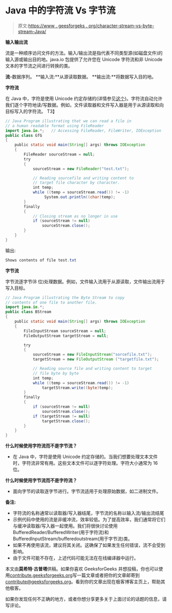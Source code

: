 # Java 中的字符流 Vs 字节流

> 原文:[https://www . geesforgeks . org/character-stream-vs-byte-stream-Java/](https://www.geeksforgeeks.org/character-stream-vs-byte-stream-java/)

**输入输出流**

流是一种顺序访问文件的方法。输入/输出流是指代表不同类型源(如磁盘文件)的输入源或输出目的地。java.io 包提供了允许您在 Unicode 字符流和非 Unicode 文本的字节流之间进行转换的类。

**流**–数据序列。
**输入流:**从源读取数据。
**输出流:**将数据写入目的地。

**字符流**

在 Java 中，字符是使用 Unicode 约定存储的(详情参见[这个](https://docs.oracle.com/javase/tutorial/java/data/characters.html))。字符流自动允许我们逐个字符地读/写数据。例如，文件读取器和文件写入器是用于从源读取和向目标写入的字符流。
T3】

```java
// Java Program illustrating that we can read a file in
// a human readable format using FileReader
import java.io.*;   // Accessing FileReader, FileWriter, IOException
public class GfG
{
    public static void main(String[] args) throws IOException
    {
        FileReader sourceStream = null;
        try 
        {
            sourceStream = new FileReader("test.txt");

            // Reading sourcefile and writing content to 
            // target file character by character. 
            int temp;
            while ((temp = sourceStream.read()) != -1)
                 System.out.println((char)temp);
        }
        finally 
        {            
            // Closing stream as no longer in use 
            if (sourceStream != null)            
                sourceStream.close();         
        }
    }
}
```

输出:

```java
Shows contents of file test.txt 
```

**字节流**

字节流逐字节(8 位)处理数据。例如，文件输入流用于从源读取，文件输出流用于写入目标。

```java
// Java Program illustrating the Byte Stream to copy 
// contents of one file to another file.
import java.io.*;   
public class BStream
{
    public static void main(String[] args) throws IOException
    {
        FileInputStream sourceStream = null;
        FileOutputStream targetStream = null;

        try 
        {
            sourceStream = new FileInputStream("sorcefile.txt");
            targetStream = new FileOutputStream ("targetfile.txt");

            // Reading source file and writing content to target
            // file byte by byte
            int temp;
            while ((temp = sourceStream.read()) != -1)
                targetStream.write((byte)temp);            
        }
        finally 
        {
            if (sourceStream != null)
                sourceStream.close();            
            if (targetStream != null)            
                targetStream.close();            
        }
    }
}
```

**什么时候使用字符流而不是字节流？**

*   在 Java 中，字符是使用 Unicode 约定存储的。当我们想要处理文本文件时，字符流非常有用。这些文本文件可以逐字符处理。字符大小通常为 16 位。

**什么时候使用字节流而不是字符流？**

*   面向字节的读取逐字节进行。字节流适用于处理原始数据，如二进制文件。

**备注:**

*   字符流的名称通常以读取器/写入器结尾，字节流的名称以输入流/输出流结尾
*   示例代码中使用的流是非缓冲流，效率较低。为了提高效率，我们通常将它们与缓冲读取器/写入器一起使用。我们将很快讨论使用 BufferedReader/BufferedWriter(用于字符流)和 BufferedInputStream/bufferedoutstream(用于字节流)类。
*   如果不再使用该流，建议将其关闭。这确保了如果发生任何错误，流不会受到影响。
*   由于文件可能不存在，上述代码可能无法在在线编译器中运行。

本文由**莫希特·古普塔**供稿。如果你喜欢 GeeksforGeeks 并想投稿，你也可以使用[contribute.geeksforgeeks.org](http://www.contribute.geeksforgeeks.org)写一篇文章或者把你的文章邮寄到 contribute@geeksforgeeks.org。看到你的文章出现在极客博客主页上，帮助其他极客。

如果你发现任何不正确的地方，或者你想分享更多关于上面讨论的话题的信息，请写评论。